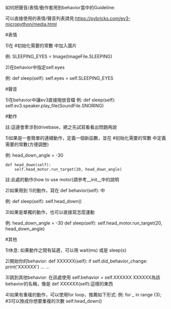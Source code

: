 如何把聲音/表情/動作套用到behavior當中的Guideline:

可以直接使用的表情/聲音列表請見:https://pybricks.com/ev3-micropython/media.html

#表情

1)在 #初始化需要的常數 中加入圖片

例: SLEEPING_EYES = Image(ImageFile.SLEEPING)

2)在behavior中指定self.eyes

例: def sleep(self):
        self.eyes = self.SLEEPING_EYES

#聲音 

1)在behavior中讓ev3直接撥放音檔
例: def sleep(self):
        self.ev3.speaker.play_file(SoundFile.SNORING)

#動作

註:這邊會牽涉到drivebase，總之先試寫看看出問題再說

1)如果是一套簡單的連續動作，定義一個新函數，並在 #初始化需要的常數 中定義需要的常數(方便調整)

例: head_down_angle = -30

    def head_down(self):
        self.head_motor.run_target(20, head_down_angle)

註:此處的動作(how to use motor)請參考__init__中的說明

2)如果用到 1)的動作，寫在 def behavior(self): 中

例: def sleep(self):
        self.head_down()

3)如果是單獨的動作，也可以直接寫怎麼運動

例: head_down_angle = -30
    def sleep(self):
        self.head_motor.run_target(20, head_down_angle)

#其他

1)休息:
如果動作之間有延遲，可以用 wait(ms) 或是 sleep(s)

2)開始你的behavior:
    def XXXXXX(self):
        if self.did_behavior_change:
            print('XXXXXX')
        ...
        ...

3)跳到其他behavior:
在該處使用 self.behavior = self.XXXXXX
XXXXXX為該behavior的名稱，像是 def XXXXXX(self):這樣的東西

4)如果有重複的動作，可以使用for loop，推薦如下形式:
例: for _ in range (3);  #3可以換成你想要重複的次數
        self.head_down()